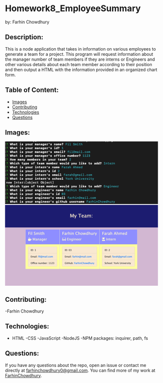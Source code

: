 # Homework8_EmployeeSummary
by: Farhin Chowdhury



## Description:
 This is a node application that takes in information on various employees to generate a team for a project. This program will request information about the manager number of team members if they are interns or Engineers and other various details about each team member according to their position and then output a HTML with the information provided in an organized chart form.


## Table of Content:

* [Images](#images)
* [Contributing](#contributing)
* [Technologies](#technologies)
* [Questions](#questions)



## Images:

![Node_ScreenShot](/assets/Node.png)
![HTML_ScreenShot](/assets/output_html_screenshot.png)



## Contributing:
-Farhin Chowdhury




## Technologies:

- HTML
-CSS
-JavaScript
-NodeJS
-NPM packages: inquirer, path, fs

    


## Questions:

If you have any questions about the repo, open an issue or contact me directly at farhinchowdhury0@gmail.com. You can find more of my work at [FarhinChowdhury](https://github.com/FarhinChowdhury).